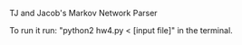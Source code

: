 TJ and Jacob's Markov Network Parser

To run it run: "python2 hw4.py < [input file]" in the terminal.
